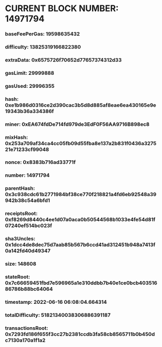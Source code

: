 # CURRENT BLOCK NUMBER: 14971794

### baseFeePerGas: 19598635432
### difficulty: 13825319166822380
### extraData: 0x6575726f70652d77657374312d33
### gasLimit: 29999888
### gasUsed: 29996355
### hash: 0xe1b986d0316ce2d390cac3b5d8d885af8eae6ea430165e9e19343b36a334386f
### miner: 0xEA674fdDe714fd979de3EdF0F56AA9716B898ec8
### mixHash: 0x253a709af34ca4cc05fb09d55fba8e137a2b831f0436a327521e71233cf99048
### nonce: 0x8383b716ad33771f
### number: 14971794
### parentHash: 0x3c938cdc61b2771984bf38ce770f218821a4fd6eb92548a39942b38c54a6bfd1
### receiptsRoot: 0xf8269d8440c4ee1d07a0aca0b50544568b1033e4fe54d81f07240ef514bc023f
### sha3Uncles: 0x1dcc4de8dec75d7aab85b567b6ccd41ad312451b948a7413f0a142fd40d49347
### size: 148608
### stateRoot: 0x7c66659451fbd7e596965a1e310ddbb7b40e1ce0bcb40351686786b88bc64064
### timestamp: 2022-06-16 06:08:04.664314
### totalDifficulty: 51821340038306886391187
### transactionsRoot: 0x7293fd186f655f3cc27b2381ccdb3fa58cb8565711b0b450dc7130a170a1f1a2
